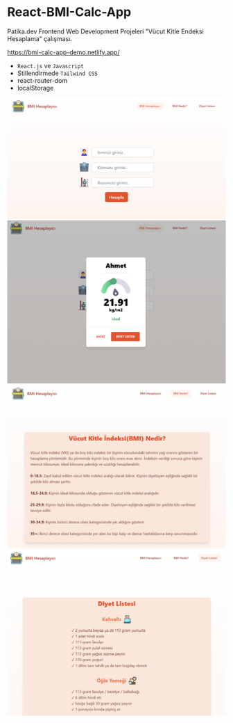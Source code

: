 # React-BMI-Calc-App

Patika.dev Frontend Web Development Projeleri "Vücut Kitle Endeksi Hesaplama" çalışması.

https://bmi-calc-app-demo.netlify.app/

- `React.js` ve `Javascript`
- Stillendirmede `Tailwind CSS`
- react-router-dom
- localStorage

<img src="images/homepage.png" width="800">
<img src="images/bmimodal.png" width="800">
<img src="images/aboutpage.png" width="800">
<img src="images/dietlistpage.png" width="800">
